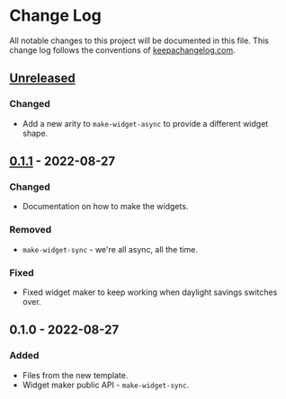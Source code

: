 # Change Log
All notable changes to this project will be documented in this file. This change log follows the conventions of [keepachangelog.com](http://keepachangelog.com/).

## [Unreleased]
### Changed
- Add a new arity to `make-widget-async` to provide a different widget shape.

## [0.1.1] - 2022-08-27
### Changed
- Documentation on how to make the widgets.

### Removed
- `make-widget-sync` - we're all async, all the time.

### Fixed
- Fixed widget maker to keep working when daylight savings switches over.

## 0.1.0 - 2022-08-27
### Added
- Files from the new template.
- Widget maker public API - `make-widget-sync`.

[Unreleased]: https://github.com/your-name/otter/compare/0.1.1...HEAD
[0.1.1]: https://github.com/your-name/otter/compare/0.1.0...0.1.1
